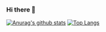 ### Hi there 👋

[![Anurag's github stats](https://github-readme-stats.vercel.app/api?username=frylock34&show_icons=true&line_height=24)](https://github.com/anuraghazra/github-readme-stats)
[![Top Langs](https://github-readme-stats.vercel.app/api/top-langs/?username=frylock34&show_icons=true&layout=compact&langs_count=8&card_width=300)](https://github.com/anuraghazra/github-readme-stats)
